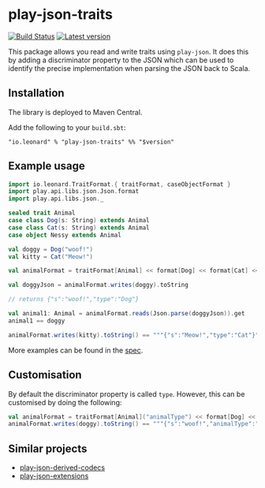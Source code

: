 # play-json-traits

[![Build Status](https://travis-ci.org/leonardehrenfried/play-json-traits.svg?branch=master)](https://travis-ci.org/leonardehrenfried/play-json-traits)
[![Latest version](https://index.scala-lang.org/leonardehrenfried/play-json-traits/play-json-traits/latest.svg)](https://index.scala-lang.org/leonardehrenfried/play-json-traits/play-json-traits)

This package allows you read and write traits using `play-json`. It does this
by adding a discriminator property to the JSON which can be used to identify
the precise implementation when parsing the JSON back to Scala.

## Installation

The library is deployed to Maven Central.

Add the following to your `build.sbt`:

```
"io.leonard" % "play-json-traits" %% "$version"
```

## Example usage

```scala
import io.leonard.TraitFormat.{ traitFormat, caseObjectFormat }
import play.api.libs.json.Json.format
import play.api.libs.json._

sealed trait Animal
case class Dog(s: String) extends Animal
case class Cat(s: String) extends Animal
case object Nessy extends Animal

val doggy = Dog("woof!")
val kitty = Cat("Meow!")

val animalFormat = traitFormat[Animal] << format[Dog] << format[Cat] << caseObjectFormat(Nessy)

val doggyJson = animalFormat.writes(doggy).toString

// returns {"s":"woof!","type":"Dog"}

val animal1: Animal = animalFormat.reads(Json.parse(doggyJson)).get
animal1 == doggy

animalFormat.writes(kitty).toString() == """{"s":"Meow!","type":"Cat"}"""

```
More examples can be found in the [spec](https://github.com/leonardehrenfried/play-json-traits/blob/master/src/test/scala/io/leonard/TraitFormatSpec.scala#L18).

## Customisation

By default the discriminator property is called `type`. However, this can
be customised by doing the following:

```scala
val animalFormat = traitFormat[Animal]("animalType") << format[Dog] << format[Cat]
animalFormat.writes(doggy).toString() == """{"s":"woof!","animalType":"Dog"}"""
```

## Similar projects

- [play-json-derived-codecs](https://github.com/julienrf/play-json-derived-codecs)
- [play-json-extensions](https://github.com/xdotai/play-json-extensions)
